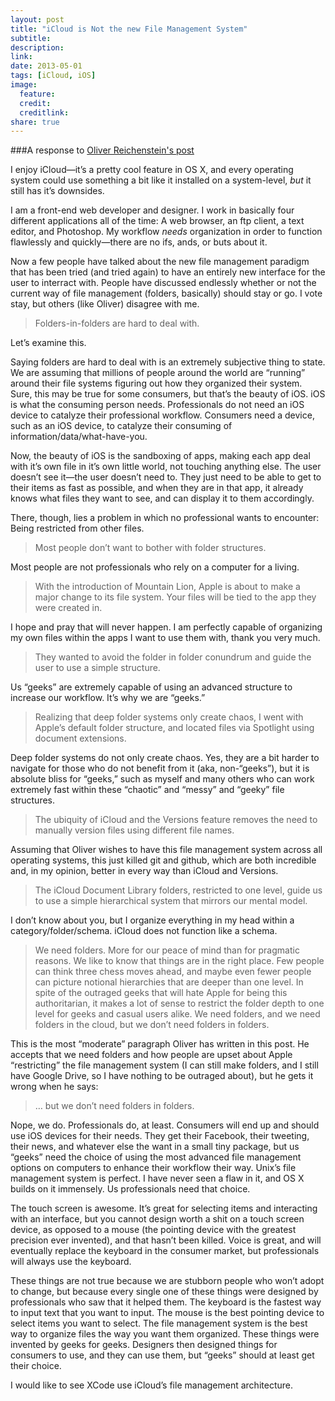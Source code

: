 ```yaml
---
layout: post
title: "iCloud is Not the new File Management System"
subtitle:
description:
link:
date: 2013-05-01
tags: [iCloud, iOS]
image:
  feature:
  credit:
  creditlink:
share: true
---
```

###A response to [Oliver Reichenstein's post](http://informationarchitects.net/blog/mountain-lions-new-file-system/)

<!--more-->

I enjoy iCloud—it’s a pretty cool feature in OS X, and every operating system could use something a bit like it installed on a system-level, *but* it still has it’s downsides.

I am a front-end web developer and designer. I work in basically four different applications all of the time: A web browser, an ftp client, a text editor, and Photoshop. My workflow *needs* organization in order to function flawlessly and quickly—there are no ifs, ands, or buts about it.

Now a few people have talked about the new file management paradigm that has been tried (and tried again) to have an entirely new interface for the user to interract with. People have discussed endlessly whether or not the current way of file management (folders, basically) should stay or go. I vote stay, but others (like Oliver) disagree with me.

>Folders-in-folders are hard to deal with.

Let’s examine this.

Saying folders are hard to deal with is an extremely subjective thing to state. We are assuming that millions of people around the world are “running” around their file systems figuring out how they organized their system. Sure, this may be true for some consumers, but that’s the beauty of iOS. iOS is what the consuming person needs. Professionals do not need an iOS device to catalyze their professional workflow. Consumers need a device, such as an iOS device, to catalyze their consuming of information/data/what-have-you.

Now, the beauty of iOS is the sandboxing of apps, making each app deal with it’s own file in it’s own little world, not touching anything else. The user doesn’t see it—the user doesn’t need to. They just need to be able to get to their items as fast as possible, and when they are in that app, it already knows what files they want to see, and can display it to them accordingly.

There, though, lies a problem in which no professional wants to encounter: Being restricted from other files.

>Most people don’t want to bother with folder structures.

Most people are not professionals who rely on a computer for a living.

>With the introduction of Mountain Lion, Apple is about to make a major change to its file system. Your files will be tied to the app they were created in.

I hope and pray that will never happen. I am perfectly capable of organizing my own files within the apps I want to use them with, thank you very much.

>They wanted to avoid the folder in folder conundrum and guide the user to use a simple structure.

Us “geeks” are extremely capable of using an advanced structure to increase our workflow. It’s why we are “geeks.”

>Realizing that deep folder systems only create chaos, I went with Apple’s default folder structure, and located files via Spotlight using document extensions.

Deep folder systems do not only create chaos. Yes, they are a bit harder to navigate for those who do not benefit from it (aka, non-“geeks”), but it is absolute bliss for “geeks,” such as myself and many others who can work extremely fast within these “chaotic” and “messy” and “geeky” file structures.

>The ubiquity of iCloud and the Versions feature removes the need to manually version files using different file names.

Assuming that Oliver wishes to have this file management system across all operating systems, this just killed git and github, which are both incredible and, in my opinion, better in every way than iCloud and Versions.

>The iCloud Document Library folders, restricted to one level, guide us to use a simple hierarchical system that mirrors our mental model.

I don’t know about you, but I organize everything in my head within a category/folder/schema. iCloud does not function like a schema.

>We need folders. More for our peace of mind than for pragmatic reasons. We like to know that things are in the right place. Few people can think three chess moves ahead, and maybe even fewer people can picture notional hierarchies that are deeper than one level. In spite of the outraged geeks that will hate Apple for being this authoritarian, it makes a lot of sense to restrict the folder depth to one level for geeks and casual users alike. We need folders, and we need folders in the cloud, but we don’t need folders in folders.

This is the most “moderate” paragraph Oliver has written in this post. He accepts that we need folders and how people are upset about Apple “restricting” the file management system (I can still make folders, and I still have Google Drive, so I have nothing to be outraged about), but he gets it wrong when he says:

>… but we don’t need folders in folders.

Nope, we do. Professionals do, at least. Consumers will end up and should use iOS devices for their needs. They get their Facebook, their tweeting, their news, and whatever else the want in a small tiny package, but us “geeks” need the choice of using the most advanced file management options on computers to enhance their workflow their way. Unix’s file management system is perfect. I have never seen a flaw in it, and OS X builds on it immensely. Us professionals need that choice.

The touch screen is awesome. It’s great for selecting items and interacting with an interface, but you cannot design worth a shit on a touch screen device, as opposed to a mouse (the pointing device with the greatest precision ever invented), and that hasn’t been killed. Voice is great, and will eventually replace the keyboard in the consumer market, but professionals will always use the keyboard.

These things are not true because we are stubborn people who won’t adopt to change, but because every single one of these things were designed by professionals who saw that it helped them. The keyboard is the fastest way to input text that you want to input. The mouse is the best pointing device to select items you want to select. The file management system is the best way to organize files the way you want them organized. These things were invented by geeks for geeks. Designers then designed things for consumers to use, and they can use them, but “geeks” should at least get their choice.

I would like to see XCode use iCloud’s file management architecture.